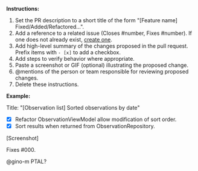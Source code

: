 **Instructions:**
1. Set the PR description to a short title of the form "\[Feature name\] Fixed/Added/Refactored...".
1. Add a reference to a related issue (Closes #number, Fixes #number). If one does not already exist,
   [create one](../../issues/new/choose).
1. Add high-level summary of the changes proposed in the pull request. Prefix items with `- [x]` to add a checkbox.
1. Add steps to verify behavior where appropriate.
1. Paste a screenshot or GIF (optional) illustrating the proposed change.
1. @mentions of the person or team responsible for reviewing proposed changes.
1. Delete these instructions.

**Example:**

Title: "\[Observation list\] Sorted observations by date"

- [x] Refactor ObservationViewModel allow modification of sort order.
- [x] Sort results when returned from ObservationRepository.

\[Screenshot\]

Fixes #000.

@gino-m PTAL?
